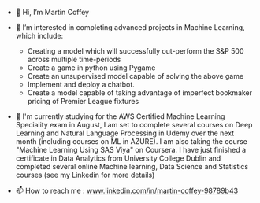 - 👋 Hi, I’m Martin Coffey
- 👀 I’m interested in completing advanced projects in Machine Learning, which include:
     * Creating a model which will successfully out-perform the S&P 500 across multiple time-periods 
     * Create a game in python using Pygame
     * Create an unsupervised model capable of solving the above game
     * Implement and deploy a chatbot. 
     * Create a model capable of taking advantage of imperfect bookmaker pricing of Premier League fixtures

- 🧠 I'm currently studying for the AWS Certified Machine Learning Speciality exam in August, I am set to complete several courses on Deep Learning and Natural Language Processing in Udemy over the next month (including courses on ML in AZURE). I am also taking the course "Machine Learning Using SAS Viya" on Coursera. I have just finished a certificate in Data Analytics from University College Dublin and completed several online Machine learning, Data Science and Statistics courses (see my Linkedin for more details)

- 📫 How to reach me : www.linkedin.com/in/martin-coffey-98789b43

<!---
MCoffey1129/MCoffey1129 is a ✨ special ✨ repository because its `README.md` (this file) appears on your GitHub profile.
You can click the Preview link to take a look at your changes.
--->
